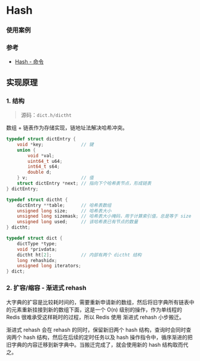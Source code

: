 # Hash









### 使用案例


### 参考
- [Hash - 命令](../命令/README.md#Hash)





## 实现原理

### 1. 结构
> 源码：`dict.h/dictht`

数组 + 链表作为存储实现，链地址法解决哈希冲突。

```c
typedef struct dictEntry {
    void *key;              // 键
    union {
        void *val;
        uint64_t u64;
        int64_t s64;
        double d;
    } v;                    // 值
    struct dictEntry *next; // 指向下个哈希表节点，形成链表
} dictEntry;

typedef struct dictht {
    dictEntry **table;      // 哈希表数组
    unsigned long size;     // 哈希表大小
    unsigned long sizemask; // 哈希表大小掩码，用于计算索引值，总是等于 size - 1
    unsigned long used;     // 该哈希表已有节点的数量
} dictht;

typedef struct dict {
    dictType *type;
    void *privdata;
    dictht ht[2];           // 内部有两个 dictht 结构
    long rehashidx;
    unsigned long iterators;
} dict;
```


### 2. 扩容/缩容 - 渐进式 rehash
大字典的扩容是比较耗时间的，需要重新申请新的数组，然后将旧字典所有链表中的元素重新挂接到新的数组下面，这是一个 O(n) 级别的操作，作为单线程的 Redis 很难承受这样耗时的过程，所以 Redis 使用 渐进式 rehash 小步搬迁。

渐进式 rehash 会在 rehash 的同时，保留新旧两个 hash 结构，查询时会同时查询两个 hash 结构，然后在后续的定时任务以及 hash 操作指令中，循序渐进的把旧字典的内容迁移到新字典中。当搬迁完成了，就会使用新的 hash 结构取而代之。